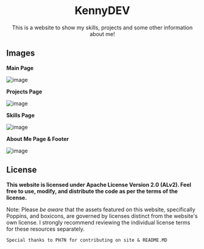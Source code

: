 # <h1 align="center">KennyDEV</h1>
<p align="center">This is a website to show my skills, projects and some other information about me!</p>

## Images

**Main Page**

![image](https://github.com/KennySB-dev/kennysb-dev.github.io/assets/120841550/9deacc3d-8307-453f-bc81-2fe6fa885089)

**Projects Page**

![image](https://github.com/KennySB-dev/kennysb-dev.github.io/assets/120841550/045769bb-eff8-44d4-a7f5-8cb334a98a22)

**Skills Page**

![image](https://github.com/KennySB-dev/kennysb-dev.github.io/assets/120841550/f02f1ede-14c2-453b-943a-562f181a8265)

**About Me Page & Footer**

![image](https://github.com/KennySB-dev/kennysb-dev.github.io/assets/120841550/b7ba9151-fda3-4483-b7f8-03dc3117d0d7)

## License

**This website is licensed under Apache License Version 2.0 (ALv2). Feel free to use, modify, and distribute the code as per the terms of the license.**

Note: Please *be aware* that the assets featured on this website, specifically Poppins, and boxicons, are governed by licenses distinct from the website's own license. I strongly recommend reviewing the individual license terms for these resources separately.

`Special thanks to PH7N for contributing on site & README.MD`
